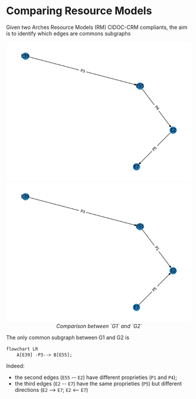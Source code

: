 # Comparing Resource Models

Given two Arches Resource Models (RM) CIDOC-CRM compliants, the aim is to identify which edges are commons subgraphs

<p align="center">
  <img alt="img-name" src="../www/rm-compar-g1.png" width="500">
  <img alt="img-name" src="../www/rm-compar-g2.png" width="500">
  <br>
    <em>Comparison between `G1` and `G2`</em>
</p>

The only common subgraph between G1 and G2 is

```mermaid
flowchart LR
    A[E39] -P3--> B[E55];
```
Indeed:
* the second edges (`E55` -- `E2`) have different proprieties (`P1` and `P4`);
* the third edges (`E2` -- `E7`) have the same proprieties (`P5`) but different directions (`E2` --> `E7`; `E2` <-- `E7`)